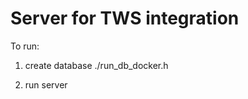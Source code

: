 Server for TWS integration
==========================

To run:

1. create database
./run\_db\_docker.h

2. run server
